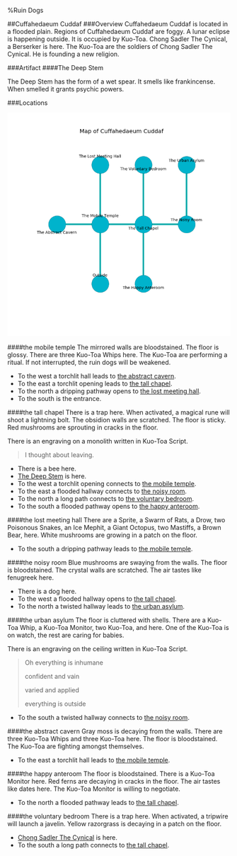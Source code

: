 %Ruin Dogs

##Cuffahedaeum Cuddaf
###Overview
Cuffahedaeum Cuddaf is located in a flooded plain. Regions of Cuffahedaeum Cuddaf are foggy. A lunar eclipse is happening outside. It is occupied by Kuo-Toa. <a name="Chong-Sadler-The-Cynical"></a>Chong Sadler The Cynical, a Berserker is here. The Kuo-Toa are the soldiers of Chong Sadler The Cynical. He  is founding a new religion. 



###Artifact
####<a name="The-Deep-Stem"></a>The Deep Stem


The Deep Stem has the form of a wet spear. It smells like frankincense. When smelled it grants psychic powers. 





###Locations


![](../v2/images/Cuffahedaeum-Cuddaf.png)

####<a name="the-mobile-temple"></a>the mobile temple
The mirrored walls are bloodstained. The floor is glossy. There are three Kuo-Toa Whips here. The Kuo-Toa are performing a ritual. If not interrupted, the ruin dogs will be weakened. 



* To the west a torchlit hall leads to [the abstract cavern](#the-abstract-cavern).
* To the east a torchlit opening leads to [the tall chapel](#the-tall-chapel).
* To the north a dripping pathway opens to [the lost meeting hall](#the-lost-meeting-hall).
* To the south is the entrance.


####<a name="the-tall-chapel"></a>the tall chapel
There is a trap here. When activated, a magical rune will shoot a lightning bolt. The obsidion walls are scratched. The floor is sticky. Red mushrooms are sprouting in cracks in the floor. 

There is an engraving on a monolith written in Kuo-Toa Script. 

> I thought about leaving.
>


* There is a bee here.
* [The Deep Stem](#The-Deep-Stem) is here.
* To the west a torchlit opening connects to [the mobile temple](#the-mobile-temple).
* To the east a flooded hallway connects to [the noisy room](#the-noisy-room).
* To the north a long path connects to [the voluntary bedroom](#the-voluntary-bedroom).
* To the south a flooded pathway opens to [the happy anteroom](#the-happy-anteroom).


####<a name="the-lost-meeting-hall"></a>the lost meeting hall
There are a Sprite, a Swarm of Rats, a Drow, two Poisonous Snakes, an Ice Mephit, a Giant Octopus, two Mastiffs, a Brown Bear,  here. White mushrooms are growing in a patch on the floor. 



* To the south a dripping pathway leads to [the mobile temple](#the-mobile-temple).


####<a name="the-noisy-room"></a>the noisy room
Blue mushrooms are swaying from the walls. The floor is bloodstained. The crystal walls are scratched. The air tastes like fenugreek here. 



* There is a dog here.
* To the west a flooded hallway opens to [the tall chapel](#the-tall-chapel).
* To the north a twisted hallway leads to [the urban asylum](#the-urban-asylum).


####<a name="the-urban-asylum"></a>the urban asylum
The floor is cluttered with shells. There are a Kuo-Toa Whip, a Kuo-Toa Monitor, two Kuo-Toa, and  here. One of the Kuo-Toa is on watch, the rest are caring for babies. 

There is an engraving on the ceiling written in Kuo-Toa Script. 

> Oh everything is inhumane
>
> confident and vain
>
> varied and applied
>
> everything is outside
>


* To the south a twisted hallway connects to [the noisy room](#the-noisy-room).


####<a name="the-abstract-cavern"></a>the abstract cavern
Gray moss is decaying from the walls. There are three Kuo-Toa Whips and three Kuo-Toa here. The floor is bloodstained. The Kuo-Toa are fighting amongst themselves. 



* To the east a torchlit hall leads to [the mobile temple](#the-mobile-temple).


####<a name="the-happy-anteroom"></a>the happy anteroom
The floor is bloodstained. There is a Kuo-Toa Monitor here. Red ferns are decaying in cracks in the floor. The air tastes like dates here. The Kuo-Toa Monitor is willing to negotiate. 



* To the north a flooded pathway leads to [the tall chapel](#the-tall-chapel).


####<a name="the-voluntary-bedroom"></a>the voluntary bedroom
There is a trap here. When activated, a tripwire will launch a javelin. Yellow razorgrass is decaying in a patch on the floor. 



* [Chong Sadler The Cynical](#Chong-Sadler-The-Cynical) is here.
* To the south a long path connects to [the tall chapel](#the-tall-chapel).


